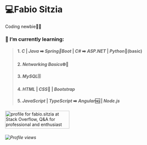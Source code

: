 # 💻Fabio Sitzia
Coding newbie👶🏻



### 🌱 I’m currently learning:

> #### 1. *C* | *Java* ➡️ *Spring🌱Boot* | *C#* ➡️ *ASP.NET* | *Python*🐍(basic) 
> #### 2. *Networking Basics*🌐🔗
> #### 3. *MySQL*🗄️
> #### 4. *HTML* | *CSS*📑 | *Bootstrap* 
> #### 5. *JavaScript* | *TypeScript* ➡️ *Angular*🆖 | *Node.js*


<a href="https://stackoverflow.com/users/18159609/fabio-sitzia"><img src="https://stackoverflow.com/users/flair/18159609.png" width="208" height="58" alt="profile for fabio.sitzia at Stack Overflow, Q&amp;A for professional and enthusiast programmers" title="profile for fabio.sitzia at Stack Overflow, Q&amp;A for professional and enthusiast programmers"></a>



###### ![Profile views](https://gpvc.arturio.dev/fabiositzia)
